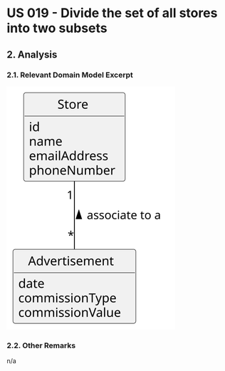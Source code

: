 # US 019 - Divide the set of all stores into two subsets

## 2. Analysis

### 2.1. Relevant Domain Model Excerpt 

![Domain Model](svg/us019-domain-model.svg)

### 2.2. Other Remarks

n/a